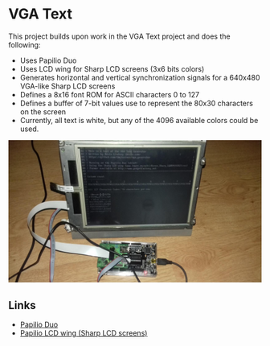 # VGA Text

This project builds upon work in the VGA Text project and does the following:

* Uses Papilio Duo
* Uses LCD wing for Sharp LCD screens (3x6 bits colors)
* Generates horizontal and vertical synchronization signals for a 640x480 VGA-like Sharp LCD screens
* Defines a 8x16 font ROM for ASCII characters 0 to 127
* Defines a buffer of 7-bit values use to represent the 80x30 characters on the screen
* Currently, all text is white, but any of the 4096 available colors could be used.

![Papilio Duo + LCD wing on a Sharp LCD screen](duo_lcd_vga.jpg)

## Links

* [Papilio Duo](http://papilio.cc/index.php?n=Papilio.DUOStart)
* [Papilio LCD wing (Sharp LCD screens)](https://www.logre.eu/wiki/Ecran_Sharp_LQ084V1DG21/en)
